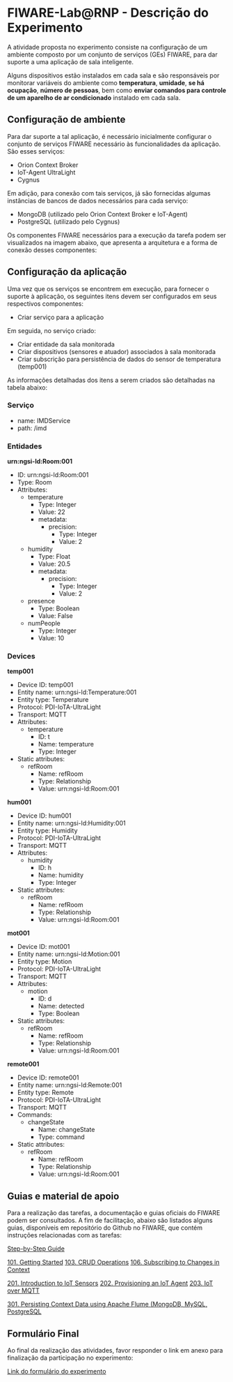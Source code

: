 # FIWARE-Lab@RNP - Descrição do Experimento

A atividade proposta no experimento consiste na configuração de um ambiente composto por um conjunto de serviços (GEs) FIWARE, para dar suporte a uma aplicação de sala inteligente.

Alguns dispositivos estão instalados em cada sala e são responsáveis por monitorar variáveis do ambiente como **temperatura**, **umidade**, **se há ocupação**, **número de pessoas**,  bem como **enviar comandos para controle de um aparelho de ar condicionado** instalado em cada sala.

## Configuração de ambiente

Para dar suporte a tal aplicação, é necessário inicialmente configurar o conjunto de serviços FIWARE necessário às funcionalidades da aplicação. São esses serviços:

- Orion Context Broker
- IoT-Agent UltraLight    
- Cygnus

Em adição, para conexão com tais serviços, já são fornecidas algumas instâncias de bancos de dados necessários para cada serviço:

- MongoDB (utilizado pelo Orion Context Broker e IoT-Agent)    
- PostgreSQL (utilizado pelo Cygnus)
    
Os componentes FIWARE necessários para a execução da tarefa podem ser visualizados na imagem abaixo, que apresenta a arquitetura e a forma de conexão desses componentes:


## Configuração da aplicação
  
  Uma vez que os serviços se encontrem em execução, para fornecer o suporte à aplicação, os seguintes itens devem ser configurados em seus respectivos componentes:

- Criar serviço para a aplicação

Em seguida, no serviço criado:

- Criar entidade da sala monitorada
- Criar dispositivos (sensores e atuador) associados à sala monitorada
- Criar subscrição para persistência de dados do sensor de temperatura (temp001)

As informações detalhadas dos itens a serem criados são detalhadas na tabela abaixo:

### Serviço
- name: IMDService
- path: /imd
  

### Entidades
    

**urn:ngsi-ld:Room:001**
- ID: urn:ngsi-ld:Room:001
- Type: Room
- Attributes:
	- temperature
	    - Type: Integer
		- Value: 22
		- metadata:
			- precision:
				- Type: Integer
				- Value: 2
	- humidity
		- Type: Float
		- Value: 20.5
		- metadata:
			- precision:
				- Type: Integer
				- Value: 2
	- presence
		- Type: Boolean
		- Value: False
	- numPeople
		- Type: Integer
		- Value: 10

### Devices

**temp001**
- Device ID: temp001
- Entity name: urn:ngsi-ld:Temperature:001
- Entity type: Temperature
- Protocol: PDI-IoTA-UltraLight
- Transport: MQTT
- Attributes:
	- temperature
		- ID: t
		- Name: temperature
		- Type: Integer
- Static attributes:
	- refRoom
		- Name: refRoom
		- Type: Relationship
		- Value: urn:ngsi-ld:Room:001

**hum001**
- Device ID: hum001
- Entity name: urn:ngsi-ld:Humidity:001
- Entity type: Humidity
- Protocol: PDI-IoTA-UltraLight
- Transport: MQTT
- Attributes:
	- humidity
		- ID: h
		- Name: humidity
		- Type: Integer
- Static attributes:
	- refRoom
		- Name: refRoom
		- Type: Relationship
		- Value: urn:ngsi-ld:Room:001

**mot001**
- Device ID: mot001
- Entity name: urn:ngsi-ld:Motion:001
- Entity type: Motion
- Protocol: PDI-IoTA-UltraLight
- Transport: MQTT
- Attributes:
	- motion
		- ID: d
		- Name: detected
		- Type: Boolean
- Static attributes:
	- refRoom
		- Name: refRoom
		- Type: Relationship
		- Value: urn:ngsi-ld:Room:001

**remote001**
- Device ID: remote001
- Entity name: urn:ngsi-ld:Remote:001
- Entity type: Remote
- Protocol: PDI-IoTA-UltraLight
- Transport: MQTT
- Commands:
	- changeState
		- Name: changeState
		- Type: command
- Static attributes:
	- refRoom
		- Name: refRoom
		- Type: Relationship
		- Value: urn:ngsi-ld:Room:001

## Guias e material de apoio

Para a realização das tarefas, a documentação e guias oficiais do FIWARE podem ser consultados. A fim de facilitação, abaixo são listados alguns guias, disponíveis em repositório do Github no FIWARE, que contém instruções relacionadas com as tarefas:

[Step-by-Step Guide](https://github.com/FIWARE/tutorials.Step-by-Step)

[101. Getting Started](https://github.com/FIWARE/tutorials.Getting-Started)
[103. CRUD Operations](https://github.com/FIWARE/tutorials.CRUD-Operations)
[106. Subscribing to Changes in Context](https://github.com/FIWARE/tutorials.Subscriptions)

[201. Introduction to IoT Sensors](https://github.com/FIWARE/tutorials.IoT-Sensors)
[202. Provisioning an IoT Agent](https://github.com/FIWARE/tutorials.IoT-Agent)
[203. IoT over MQTT](https://github.com/FIWARE/tutorials.IoT-over-MQTT)

[301. Persisting Context Data using Apache Flume (MongoDB, MySQL, PostgreSQL](https://github.com/FIWARE/tutorials.Historic-Context-Flume)

## Formulário Final

Ao final da realização das atividades, favor responder o link em anexo para finalização da participação no experimento:

[Link do formulário do experimento](https://forms.gle/Ue8zNDk7XPC98Gxu9)
